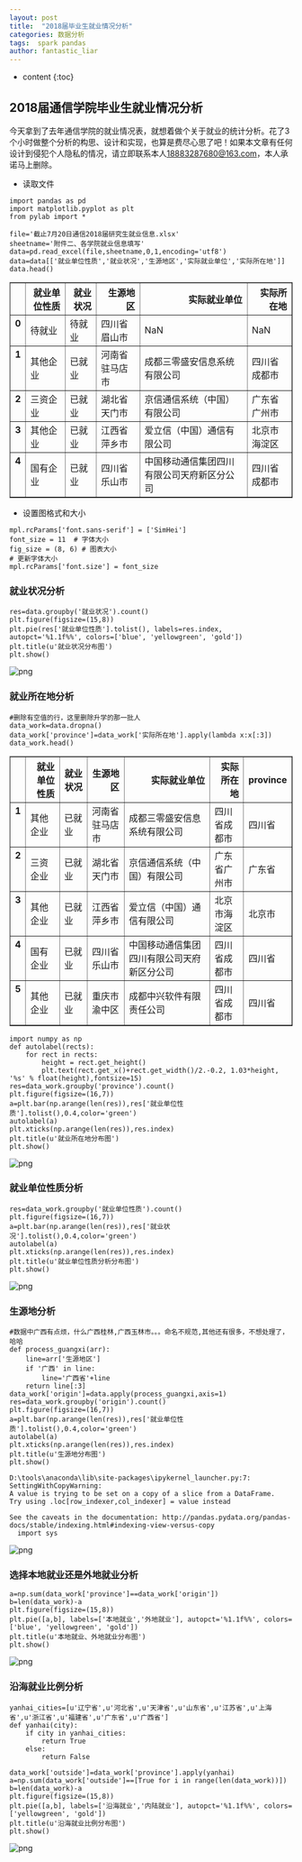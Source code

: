 ```yaml
---
layout: post
title:  "2018届毕业生就业情况分析"
categories: 数据分析
tags:  spark pandas
author: fantastic_liar
---
```

* content
{:toc}

## 2018届通信学院毕业生就业情况分析

今天拿到了去年通信学院的就业情况表，就想着做个关于就业的统计分析。花了3个小时做整个分析的构思、设计和实现，也算是费尽心思了吧！如果本文章有任何设计到侵犯个人隐私的情况，请立即联系本人[18883287680@163.com](18883287680@163.com)，本人承诺马上删除。





* 读取文件


```
import pandas as pd
import matplotlib.pyplot as plt
from pylab import *

file='截止7月20日通信2018届研究生就业信息.xlsx'
sheetname='附件二、各学院就业信息填写'
data=pd.read_excel(file,sheetname,0,1,encoding='utf8')
data=data[['就业单位性质','就业状况','生源地区','实际就业单位','实际所在地']]
data.head()
```

<div>
<style>
    .dataframe thead tr:only-child th {
        text-align: right;
    }

    .dataframe thead th {
        text-align: left;
    }
    
    .dataframe tbody tr th {
        vertical-align: top;
    }
</style>
<table border="1" class="dataframe">
  <thead>
    <tr style="text-align: right;">
      <th></th>
      <th>就业单位性质</th>
      <th>就业状况</th>
      <th>生源地区</th>
      <th>实际就业单位</th>
      <th>实际所在地</th>
    </tr>
  </thead>
  <tbody>
    <tr>
      <th>0</th>
      <td>待就业</td>
      <td>待就业</td>
      <td>四川省眉山市</td>
      <td>NaN</td>
      <td>NaN</td>
    </tr>
    <tr>
      <th>1</th>
      <td>其他企业</td>
      <td>已就业</td>
      <td>河南省驻马店市</td>
      <td>成都三零盛安信息系统有限公司</td>
      <td>四川省成都市</td>
    </tr>
    <tr>
      <th>2</th>
      <td>三资企业</td>
      <td>已就业</td>
      <td>湖北省天门市</td>
      <td>京信通信系统（中国）有限公司</td>
      <td>广东省广州市</td>
    </tr>
    <tr>
      <th>3</th>
      <td>其他企业</td>
      <td>已就业</td>
      <td>江西省萍乡市</td>
      <td>爱立信（中国）通信有限公司</td>
      <td>北京市海淀区</td>
    </tr>
    <tr>
      <th>4</th>
      <td>国有企业</td>
      <td>已就业</td>
      <td>四川省乐山市</td>
      <td>中国移动通信集团四川有限公司天府新区分公司</td>
      <td>四川省成都市</td>
    </tr>
  </tbody>
</table>
</div>


* 设置图格式和大小


```
mpl.rcParams['font.sans-serif'] = ['SimHei']
font_size = 11  # 字体大小
fig_size = (8, 6) # 图表大小
# 更新字体大小
mpl.rcParams['font.size'] = font_size
```

### 就业状况分析


```
res=data.groupby('就业状况').count()
plt.figure(figsize=(15,8))
plt.pie(res['就业单位性质'].tolist(), labels=res.index, autopct='%1.1f%%', colors=['blue', 'yellowgreen', 'gold'])
plt.title(u'就业状况分布图')
plt.show()
```


![png](assets/output_6_0.jpg)


### 就业所在地分析


```
#删除有空值的行，这里删除升学的那一批人
data_work=data.dropna()
data_work['province']=data_work['实际所在地'].apply(lambda x:x[:3])
data_work.head()
```

<div>
<style>
    .dataframe thead tr:only-child th {
        text-align: right;
    }

    .dataframe thead th {
        text-align: left;
    }
    
    .dataframe tbody tr th {
        vertical-align: top;
    }
</style>
<table border="1" class="dataframe">
  <thead>
    <tr style="text-align: right;">
      <th></th>
      <th>就业单位性质</th>
      <th>就业状况</th>
      <th>生源地区</th>
      <th>实际就业单位</th>
      <th>实际所在地</th>
      <th>province</th>
    </tr>
  </thead>
  <tbody>
    <tr>
      <th>1</th>
      <td>其他企业</td>
      <td>已就业</td>
      <td>河南省驻马店市</td>
      <td>成都三零盛安信息系统有限公司</td>
      <td>四川省成都市</td>
      <td>四川省</td>
    </tr>
    <tr>
      <th>2</th>
      <td>三资企业</td>
      <td>已就业</td>
      <td>湖北省天门市</td>
      <td>京信通信系统（中国）有限公司</td>
      <td>广东省广州市</td>
      <td>广东省</td>
    </tr>
    <tr>
      <th>3</th>
      <td>其他企业</td>
      <td>已就业</td>
      <td>江西省萍乡市</td>
      <td>爱立信（中国）通信有限公司</td>
      <td>北京市海淀区</td>
      <td>北京市</td>
    </tr>
    <tr>
      <th>4</th>
      <td>国有企业</td>
      <td>已就业</td>
      <td>四川省乐山市</td>
      <td>中国移动通信集团四川有限公司天府新区分公司</td>
      <td>四川省成都市</td>
      <td>四川省</td>
    </tr>
    <tr>
      <th>5</th>
      <td>其他企业</td>
      <td>已就业</td>
      <td>重庆市渝中区</td>
      <td>成都中兴软件有限责任公司</td>
      <td>四川省成都市</td>
      <td>四川省</td>
    </tr>
  </tbody>
</table>
</div>


```
import numpy as np
def autolabel(rects):
    for rect in rects:
        height = rect.get_height()
        plt.text(rect.get_x()+rect.get_width()/2.-0.2, 1.03*height, '%s' % float(height),fontsize=15)
res=data_work.groupby('province').count()
plt.figure(figsize=(16,7))
a=plt.bar(np.arange(len(res)),res['就业单位性质'].tolist(),0.4,color='green')
autolabel(a)
plt.xticks(np.arange(len(res)),res.index)
plt.title(u'就业所在地分布图')
plt.show()
```


![png](assets/output_9_0.jpg)


### 就业单位性质分析


```
res=data_work.groupby('就业单位性质').count()
plt.figure(figsize=(16,7))
a=plt.bar(np.arange(len(res)),res['就业状况'].tolist(),0.4,color='green')
autolabel(a)
plt.xticks(np.arange(len(res)),res.index)
plt.title(u'就业单位性质分析分布图')
plt.show()
```


![png](assets/output_11_0.jpg)


### 生源地分析


```
#数据中广西有点烦，什么广西桂林,广西玉林市。。。命名不规范,其他还有很多，不想处理了，哈哈
def process_guangxi(arr):
    line=arr['生源地区']
    if '广西' in line:
        line='广西省'+line
    return line[:3]
data_work['origin']=data.apply(process_guangxi,axis=1)
res=data_work.groupby('origin').count()
plt.figure(figsize=(16,7))
a=plt.bar(np.arange(len(res)),res['就业单位性质'].tolist(),0.4,color='green')
autolabel(a)
plt.xticks(np.arange(len(res)),res.index)
plt.title(u'生源地分布图')
plt.show()
```

    D:\tools\anaconda\lib\site-packages\ipykernel_launcher.py:7: SettingWithCopyWarning: 
    A value is trying to be set on a copy of a slice from a DataFrame.
    Try using .loc[row_indexer,col_indexer] = value instead
    
    See the caveats in the documentation: http://pandas.pydata.org/pandas-docs/stable/indexing.html#indexing-view-versus-copy
      import sys



![png](assets/output_13_1.jpg)


### 选择本地就业还是外地就业分析


```
a=np.sum(data_work['province']==data_work['origin'])
b=len(data_work)-a
plt.figure(figsize=(15,8))
plt.pie([a,b], labels=['本地就业','外地就业'], autopct='%1.1f%%', colors=['blue', 'yellowgreen', 'gold'])
plt.title(u'本地就业、外地就业分布图')
plt.show()
```


![png](assets/output_15_0.jpg)


### 沿海就业比例分析


```
yanhai_cities=[u'辽宁省',u'河北省',u'天津省',u'山东省',u'江苏省',u'上海省',u'浙江省',u'福建省',u'广东省',u'广西省']
def yanhai(city):
    if city in yanhai_cities:
        return True
    else:
        return False
    
data_work['outside']=data_work['province'].apply(yanhai)
a=np.sum(data_work['outside']==[True for i in range(len(data_work))])
b=len(data_work)-a
plt.figure(figsize=(15,8))
plt.pie([a,b], labels=['沿海就业','内陆就业'], autopct='%1.1f%%', colors=['yellowgreen', 'gold'])
plt.title(u'沿海就业比例分布图')
plt.show()
```
    


![png](assets/output_17_1.jpg)

